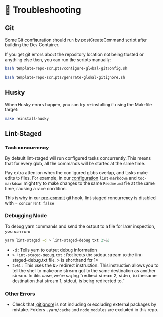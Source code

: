 # 💪 Troubleshooting

## Git

Some Git configuration should run by [postCreateCommand](../template-repo-scripts/postCreateCommand.sh) script after building the Dev Container.

If you get git errors about the repository location not being trusted or anything else then, you can run the scripts manually:

```sh
bash template-repo-scripts/configure-global-gitconfig.sh

bash template-repo-scripts/generate-global-gitignore.sh
```

## Husky

When Husky errors happen, you can try re-installing it using the Makefile target:

```sh
make reinstall-husky
```

## Lint-Staged

### Task concurrency

By default lint-staged will run configured tasks concurrently. This means that for every glob, all the commands will be started at the same time.

Pay extra attention when the configured globs overlap, and tasks make edits to files. For example, in our [configuration](.lintstagedrc) `lint-markdown` and `toc-markdown` might try to make changes to the same `Readme.md` file at the same time, causing a race condition.

This is why in our [pre-commit](/.husky/pre-commit) git hook, lint-staged concurrency is disabled with `--concurrent false`

### Debugging Mode

To debug yarn commands and send the output to a file for later inspection, you can run:

```sh
yarn lint-staged -d > lint-staged-debug.txt 2>&1
```

- `-d` : Tells yarn to output debug information
- `> lint-staged-debug.txt` : Redirects the stdout stream to the lint-staged-debug.txt file. > is shorthand for 1>
- `2>&1` : This uses the &> redirect instruction. This instruction allows you to tell the shell to make one stream got to the same destination as another stream. In this case, we’re saying “redirect stream 2, stderr, to the same destination that stream 1, stdout, is being redirected to.”

### Other Errors

- Check that [.gitignore](.gitignore) is not including or excluding external packages by mistake.
Folders `.yarn/cache` and `node_modules` are excluded in this repo.
